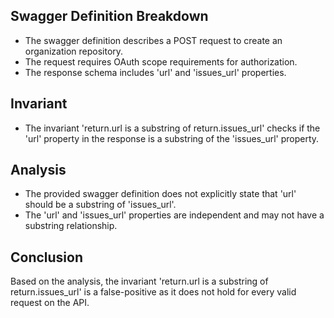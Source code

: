 ## Swagger Definition Breakdown
- The swagger definition describes a POST request to create an organization repository.
- The request requires OAuth scope requirements for authorization.
- The response schema includes 'url' and 'issues_url' properties.

## Invariant
- The invariant 'return.url is a substring of return.issues_url' checks if the 'url' property in the response is a substring of the 'issues_url' property.

## Analysis
- The provided swagger definition does not explicitly state that 'url' should be a substring of 'issues_url'.
- The 'url' and 'issues_url' properties are independent and may not have a substring relationship.

## Conclusion
Based on the analysis, the invariant 'return.url is a substring of return.issues_url' is a false-positive as it does not hold for every valid request on the API.
